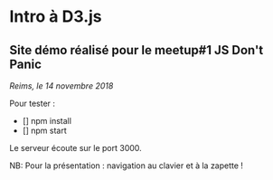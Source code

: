 # Intro à D3.js

## Site démo réalisé pour le meetup#1 JS Don't Panic
*Reims, le 14 novembre 2018*

Pour tester :
- [] npm install
- [] npm start 

Le serveur écoute sur le port 3000.

NB: Pour la présentation : navigation au clavier et à la zapette !
